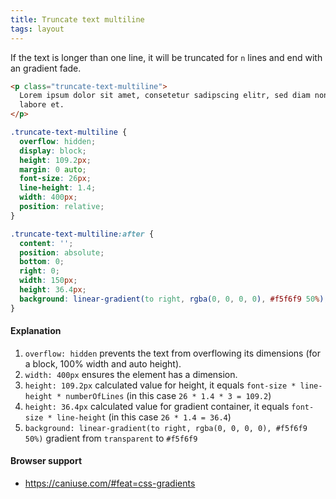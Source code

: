 ```yaml
---
title: Truncate text multiline
tags: layout
---
```


If the text is longer than one line, it will be truncated for `n` lines and end with an gradient fade.

```html
<p class="truncate-text-multiline">
  Lorem ipsum dolor sit amet, consetetur sadipscing elitr, sed diam nonumy eirmod tempor invidunt ut
  labore et.
</p>
```

```css
.truncate-text-multiline {
  overflow: hidden;
  display: block;
  height: 109.2px;
  margin: 0 auto;
  font-size: 26px;
  line-height: 1.4;
  width: 400px;
  position: relative;
}

.truncate-text-multiline:after {
  content: '';
  position: absolute;
  bottom: 0;
  right: 0;
  width: 150px;
  height: 36.4px;
  background: linear-gradient(to right, rgba(0, 0, 0, 0), #f5f6f9 50%);
}
```

#### Explanation

1. `overflow: hidden` prevents the text from overflowing its dimensions (for a block, 100% width and auto height).
2. `width: 400px` ensures the element has a dimension.
3. `height: 109.2px` calculated value for height, it equals `font-size * line-height * numberOfLines` (in this case `26 * 1.4 * 3 = 109.2`)
4. `height: 36.4px` calculated value for gradient container, it equals `font-size * line-height` (in this case `26 * 1.4 = 36.4`)
5. `background: linear-gradient(to right, rgba(0, 0, 0, 0), #f5f6f9 50%)` gradient from `transparent` to `#f5f6f9`

#### Browser support

- https://caniuse.com/#feat=css-gradients



